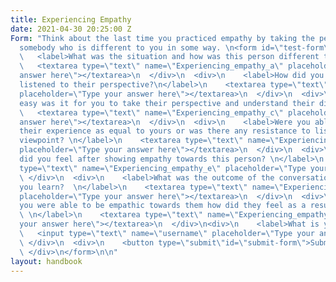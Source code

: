 ```yaml
---
title: Experiencing Empathy
date: 2021-04-30 20:25:00 Z
Form: "Think about the last time you practiced empathy by taking the perspective of
  somebody who is different to you in some way. \n<form id=\"test-form\">\n  <div>\n
  \   <label>What was the situation and how was this person different to you?</label>\n
  \   <textarea type=\"text\" name=\"Experiencing_empathy_a\" placeholder=\"Type your
  answer here\"></textarea>\n  </div>\n  <div>\n    <label>How did you feel when you
  listened to their perspective?\n</label>\n    <textarea type=\"text\" name=\"Experiencing_empathy_b\"
  placeholder=\"Type your answer here\"></textarea>\n  </div>\n  <div>\n    <label>How
  easy was it for you to take their perspective and understand their different experience?\n</label>\n
  \   <textarea type=\"text\" name=\"Experiencing_empathy_c\" placeholder=\"Type your
  answer here\"></textarea>\n  </div>\n  <div>\n    <label>Were you able to value
  their experience as equal to yours or was there any resistance to listening to their
  viewpoint? \n</label>\n    <textarea type=\"text\" name=\"Experiencing_empathy_d\"
  placeholder=\"Type your answer here\"></textarea>\n  </div>\n  <div>\n    <label>How
  did you feel after showing empathy towards this person? \n</label>\n    <textarea
  type=\"text\" name=\"Experiencing_empathy_e\" placeholder=\"Type your answer here\"></textarea>\n
  \ </div>\n  <div>\n    <label>What was the outcome of the conversation? What did
  you learn?  \n</label>\n    <textarea type=\"text\" name=\"Experiencing_empathy_f\"
  placeholder=\"Type your answer here\"></textarea>\n  </div>\n  <div>\n    <label>If
  you were able to be empathic towards them how did they feel as a result of this?
  \ \n</label>\n    <textarea type=\"text\" name=\"Experiencing_empathy_g\" placeholder=\"Type
  your answer here\"></textarea>\n  </div>\n<div>\n    <label>What is your username?</label>\n
  \   <input type=\"text\" name=\"username\" placeholder=\"Type your answer here\"></input>\n
  \ </div>\n  <div>\n    <button type=\"submit\"id=\"submit-form\">Submit</button>\n
  \ </div>\n</form>\n\n"
layout: handbook
---
```



